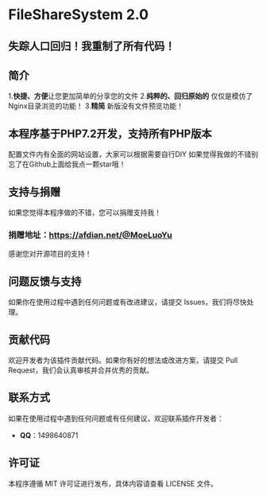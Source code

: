 # FileShareSystem 2.0

## 失踪人口回归！我重制了所有代码！
## 简介
1.**快捷、方便**让您更加简单的分享您的文件
2.**纯粹的、回归原始的** 仅仅是模仿了Nginx目录浏览的功能！
3.**精简** 新版没有文件预览功能！


## 本程序基于PHP7.2开发，支持所有PHP版本

配置文件内有全面的网站设置，大家可以根据需要自行DIY
如果觉得我做的不错别忘了在Github上面给我点一颗star哦！

## 支持与捐赠
如果您觉得本程序做的不错，您可以捐赠支持我！

### 捐赠地址：https://afdian.net/@MoeLuoYu

感谢您对开源项目的支持！

## 问题反馈与支持
如果你在使用过程中遇到任何问题或有改进建议，请提交 Issues，我们将尽快处理。

## 贡献代码
欢迎开发者为该插件贡献代码。如果你有好的想法或改进方案，请提交 Pull Request，我们会认真审核并合并优秀的贡献。

## 联系方式
如果在使用过程中遇到任何问题或有任何建议，欢迎联系插件开发者：
- **QQ**：1498640871

## 许可证
本程序遵循 MIT 许可证进行发布，具体内容请查看 LICENSE 文件。
